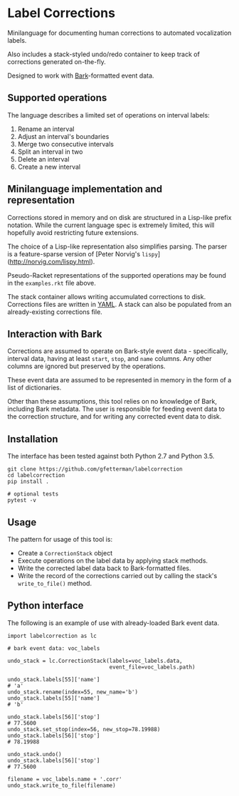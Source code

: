 # Label Corrections

Minilanguage for documenting human corrections to automated vocalization
labels.

Also includes a stack-styled undo/redo container to keep track of corrections
generated on-the-fly.

Designed to work with [Bark](https://github.com/kylerbrown/bark)-formatted event data.

## Supported operations

The language describes a limited set of operations on interval labels:

1. Rename an interval
2. Adjust an interval's boundaries
3. Merge two consecutive intervals
4. Split an interval in two
5. Delete an interval
6. Create a new interval

## Minilanguage implementation and representation

Corrections stored in memory and on disk are structured in a Lisp-like prefix
notation. While the current language spec is extremely limited, this will
hopefully avoid restricting future extensions.

The choice of a Lisp-like representation also simplifies parsing. The
parser is a feature-sparse version of [Peter Norvig's `lispy`]
(http://norvig.com/lispy.html).

Pseudo-Racket representations of the supported operations may be found in the
`examples.rkt` file above.

The stack container allows writing accumulated corrections to disk. Corrections
files are written in [YAML](http://yaml.org/). A stack can also be populated
from an already-existing corrections file.

## Interaction with Bark

Corrections are assumed to operate on Bark-style event data - specifically,
interval data, having at least `start`, `stop`, and `name` columns. Any other
columns are ignored but preserved by the operations.

These event data are assumed to be represented in memory in the form of a list
of dictionaries.

Other than these assumptions, this tool relies on no knowledge of Bark,
including Bark metadata. The user is responsible for feeding event data to the
correction structure, and for writing any corrected event data to disk.

## Installation

The interface has been tested against both Python 2.7 and Python 3.5.

    git clone https://github.com/gfetterman/labelcorrection
    cd labelcorrection
    pip install .
    
    # optional tests
    pytest -v

## Usage

The pattern for usage of this tool is:

+ Create a `CorrectionStack` object
+ Execute operations on the label data by applying stack methods.
+ Write the corrected label data back to Bark-formatted files.
+ Write the record of the corrections carried out by calling the stack's
  `write_to_file()` method.

## Python interface

The following is an example of use with already-loaded Bark event data.

    import labelcorrection as lc
    
    # bark event data: voc_labels
    
    undo_stack = lc.CorrectionStack(labels=voc_labels.data,
                                    event_file=voc_labels.path)
    
    undo_stack.labels[55]['name']
    # 'a'
    undo_stack.rename(index=55, new_name='b')
    undo_stack.labels[55]['name']
    # 'b'
    
    undo_stack.labels[56]['stop']
    # 77.5600
    undo_stack.set_stop(index=56, new_stop=78.19988)
    undo_stack.labels[56]['stop']
    # 78.19988
    
    undo_stack.undo()
    undo_stack.labels[56]['stop']
    # 77.5600
    
    filename = voc_labels.name + '.corr'
    undo_stack.write_to_file(filename)
